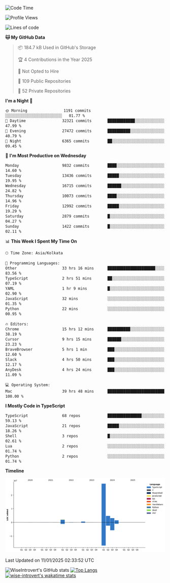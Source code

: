 <!--START_SECTION:waka-->
![Code Time](http://img.shields.io/badge/Code%20Time-2%2C108%20hrs%2018%20mins-blue)

![Profile Views](http://img.shields.io/badge/Profile%20Views-0-blue)

![Lines of code](https://img.shields.io/badge/From%20Hello%20World%20I%27ve%20Written-40.7%20million%20lines%20of%20code-blue)

**🐱 My GitHub Data** 

> 📦 184.7 kB Used in GitHub's Storage 
 > 
> 🏆 4 Contributions in the Year 2025
 > 
> 🚫 Not Opted to Hire
 > 
> 📜 109 Public Repositories 
 > 
> 🔑 52 Private Repositories 
 > 
**I'm a Night 🦉** 

```text
🌞 Morning                1191 commits        ░░░░░░░░░░░░░░░░░░░░░░░░░   01.77 % 
🌆 Daytime                32321 commits       ████████████░░░░░░░░░░░░░   47.99 % 
🌃 Evening                27472 commits       ██████████░░░░░░░░░░░░░░░   40.79 % 
🌙 Night                  6365 commits        ██░░░░░░░░░░░░░░░░░░░░░░░   09.45 % 
```
📅 **I'm Most Productive on Wednesday** 

```text
Monday                   9832 commits        ████░░░░░░░░░░░░░░░░░░░░░   14.60 % 
Tuesday                  13436 commits       █████░░░░░░░░░░░░░░░░░░░░   19.95 % 
Wednesday                16715 commits       ██████░░░░░░░░░░░░░░░░░░░   24.82 % 
Thursday                 10073 commits       ████░░░░░░░░░░░░░░░░░░░░░   14.96 % 
Friday                   12992 commits       █████░░░░░░░░░░░░░░░░░░░░   19.29 % 
Saturday                 2879 commits        █░░░░░░░░░░░░░░░░░░░░░░░░   04.27 % 
Sunday                   1422 commits        █░░░░░░░░░░░░░░░░░░░░░░░░   02.11 % 
```


📊 **This Week I Spent My Time On** 

```text
🕑︎ Time Zone: Asia/Kolkata

💬 Programming Languages: 
Other                    33 hrs 16 mins      █████████████████████░░░░   83.56 % 
TypeScript               2 hrs 51 mins       ██░░░░░░░░░░░░░░░░░░░░░░░   07.19 % 
YAML                     1 hr 9 mins         █░░░░░░░░░░░░░░░░░░░░░░░░   02.90 % 
JavaScript               32 mins             ░░░░░░░░░░░░░░░░░░░░░░░░░   01.35 % 
Python                   22 mins             ░░░░░░░░░░░░░░░░░░░░░░░░░   00.95 % 

🔥 Editors: 
Chrome                   15 hrs 12 mins      ██████████░░░░░░░░░░░░░░░   38.19 % 
Cursor                   9 hrs 15 mins       ██████░░░░░░░░░░░░░░░░░░░   23.23 % 
BraveBrowser             5 hrs 1 min         ███░░░░░░░░░░░░░░░░░░░░░░   12.60 % 
Slack                    4 hrs 50 mins       ███░░░░░░░░░░░░░░░░░░░░░░   12.17 % 
AnyDesk                  4 hrs 24 mins       ███░░░░░░░░░░░░░░░░░░░░░░   11.09 % 

💻 Operating System: 
Mac                      39 hrs 48 mins      █████████████████████████   100.00 % 
```

**I Mostly Code in TypeScript** 

```text
TypeScript               68 repos            ███████████████░░░░░░░░░░   59.13 % 
JavaScript               21 repos            █████░░░░░░░░░░░░░░░░░░░░   18.26 % 
Shell                    3 repos             █░░░░░░░░░░░░░░░░░░░░░░░░   02.61 % 
Lua                      2 repos             ░░░░░░░░░░░░░░░░░░░░░░░░░   01.74 % 
Python                   2 repos             ░░░░░░░░░░░░░░░░░░░░░░░░░   01.74 % 
```



**Timeline**

![Lines of Code chart](https://raw.githubusercontent.com/wise-introvert/wise-introvert/master/assets/bar_graph.png)


 Last Updated on 11/01/2025 02:33:52 UTC
<!--END_SECTION:waka-->

![WiseIntrovert's GitHub stats](https://github-readme-stats.vercel.app/api?username=wise-introvert&count_private=true&show_icons=true)
[![Top Langs](https://github-readme-stats.vercel.app/api/top-langs/?username=wise-introvert&langs_count=10)](https://github.com/anuraghazra/github-readme-stats)
[![wise-introvert's wakatime stats](https://github-readme-stats.vercel.app/api/wakatime?username=wiseintrovert)](https://github.com/anuraghazra/github-readme-stats)
